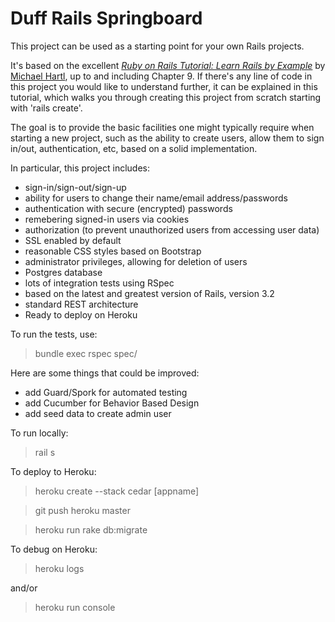 # Duff Rails Springboard

This project can be used as a starting point for your own Rails projects.

It's based on the excellent [*Ruby on Rails Tutorial: Learn Rails by Example*](http://railstutorial.org/)
by [Michael Hartl](http://michaelhartl.com/), up to and including Chapter 9.
If there's any line of code in this project you would like to understand further, it can be explained in this tutorial,
which walks you through creating this project from scratch starting with 'rails create'.

The goal is to provide the basic facilities one might typically require when starting a new project, such
as the ability to create users, allow them to sign in/out, authentication, etc, based on a solid implementation.

In particular, this project includes:

- sign-in/sign-out/sign-up
- ability for users to change their name/email address/passwords
- authentication with secure (encrypted) passwords
- remebering signed-in users via cookies
- authorization (to prevent unauthorized users from accessing user data)
- SSL enabled by default
- reasonable CSS styles based on Bootstrap
- administrator privileges, allowing for deletion of users
- Postgres database
- lots of integration tests using RSpec
- based on the latest and greatest version of Rails, version 3.2
- standard REST architecture
- Ready to deploy on Heroku

To run the tests, use:

>bundle exec rspec spec/

Here are some things that could be improved:

- add Guard/Spork for automated testing
- add Cucumber for Behavior Based Design
- add seed data to create admin user

To run locally:
>rail s

To deploy to Heroku:

>heroku create --stack cedar [appname]

>git push heroku master

>heroku run rake db:migrate

To debug on Heroku:
>heroku logs

and/or

>heroku run console
